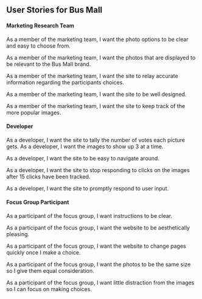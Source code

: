 ## User Stories for Bus Mall

#### Marketing Research Team

As a member of the marketing team, I want the photo options to be clear and easy to choose from.

As a member of the marketing team, I want the photos that are displayed to be relevant to the Bus Mall brand.

As a member of the marketing team, I want the site to relay accurate information regarding the participants choices.

As a member of the marketing team, I want the site to be well designed.

As a member of the marketing team, I want the site to keep track of the more popular images.

#### Developer

As a developer, I want the site to tally the number of votes each picture gets.
As a developer, I want the images to show up 3 at a time.

As a developer, I want the site to be easy to navigate around.

As a developer, I want the site to stop responding to clicks on the images after 15 clicks have been tracked.

As a developer, I want the site to promptly respond to user input.

#### Focus Group Participant

As a participant of the focus group, I want instructions to be clear.

As a participant of the focus group, I want the website to be aesthetically pleasing.

As a participant of the focus group, I want the website to change pages quickly once I make a choice.

As a participant of the focus group, I want the photos to be the same size so I give them equal consideration.

As a participant of the focus group, I want little distraction from the images so I can focus on making choices.
